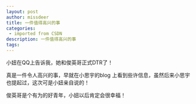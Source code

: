 ```yaml
---
layout: post
author: missdeer
title: 一件值得高兴的事
categories: 
 - imported from CSDN
description: 一件值得高兴的事
tags: 
---
```


小妞在QQ上告诉我，她和俊英哥正式DTR了！

真是一件令人高兴的事，早就在小思宇的blog 上看到些许信息，虽然后来小思宇也提起过，这次可是小妞亲自说的！

俊英哥是个有为的好青年，小妞以后肯定会很幸福！
